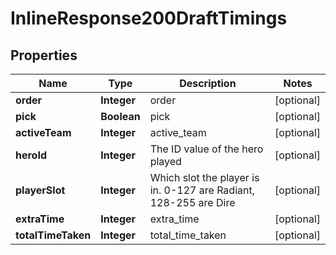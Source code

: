 
# InlineResponse200DraftTimings

## Properties
Name | Type | Description | Notes
------------ | ------------- | ------------- | -------------
**order** | **Integer** | order |  [optional]
**pick** | **Boolean** | pick |  [optional]
**activeTeam** | **Integer** | active_team |  [optional]
**heroId** | **Integer** | The ID value of the hero played |  [optional]
**playerSlot** | **Integer** | Which slot the player is in. 0-127 are Radiant, 128-255 are Dire |  [optional]
**extraTime** | **Integer** | extra_time |  [optional]
**totalTimeTaken** | **Integer** | total_time_taken |  [optional]



